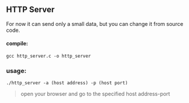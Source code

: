 HTTP Server
---

For now it can send only a small data, but you can change it from source code.

#### compile:
    gcc http_server.c -o http_server

### usage:
    ./http_server -a (host address) -p (host port)

>open your browser and go to the specified host address-port
